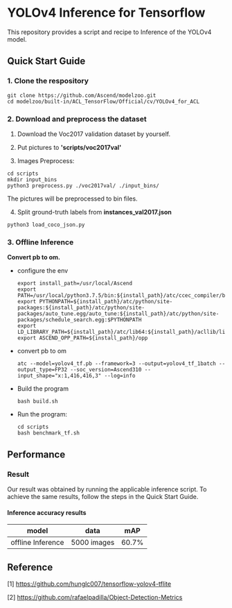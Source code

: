 

# YOLOv4 Inference for Tensorflow 

This repository provides a script and recipe to Inference of the YOLOv4 model.

## Quick Start Guide

### 1. Clone the respository

```shell
git clone https://github.com/Ascend/modelzoo.git
cd modelzoo/built-in/ACL_TensorFlow/Official/cv/YOLOv4_for_ACL
```

### 2. Download and preprocess the dataset

1. Download the Voc2017 validation dataset by yourself. 

2. Put pictures to **'scripts/voc2017val'**

3. Images Preprocess:
```
cd scripts
mkdir input_bins
python3 preprocess.py ./voc2017val/ ./input_bins/
```
   The pictures will be preprocessed to bin files.

4. Split ground-truth labels from **instances_val2017.json**
```
python3 load_coco_json.py
```

### 3. Offline Inference

**Convert pb to om.**

- configure the env

  ```
  export install_path=/usr/local/Ascend
  export PATH=/usr/local/python3.7.5/bin:${install_path}/atc/ccec_compiler/bin:${install_path}/atc/bin:$PATH
  export PYTHONPATH=${install_path}/atc/python/site-packages:${install_path}/atc/python/site-packages/auto_tune.egg/auto_tune:${install_path}/atc/python/site-packages/schedule_search.egg:$PYTHONPATH
  export LD_LIBRARY_PATH=${install_path}/atc/lib64:${install_path}/acllib/lib64:$LD_LIBRARY_PATH
  export ASCEND_OPP_PATH=${install_path}/opp
  ```

- convert pb to om

  ```
  atc --model=yolov4_tf.pb --framework=3 --output=yolov4_tf_1batch --output_type=FP32 --soc_version=Ascend310 --input_shape="x:1,416,416,3" --log=info
  ```

- Build the program

  ```
  bash build.sh
  ```

- Run the program:

  ```
  cd scripts
  bash benchmark_tf.sh
  ```

## Performance

### Result

Our result was obtained by running the applicable inference script. To achieve the same results, follow the steps in the Quick Start Guide.

#### Inference accuracy results

|       model       | **data**  |    mAP    |
| :---------------: | :-------: | :-------------: |
| offline Inference | 5000 images | 60.7% |


## Reference
[1] https://github.com/hunglc007/tensorflow-yolov4-tflite

[2] https://github.com/rafaelpadilla/Object-Detection-Metrics
